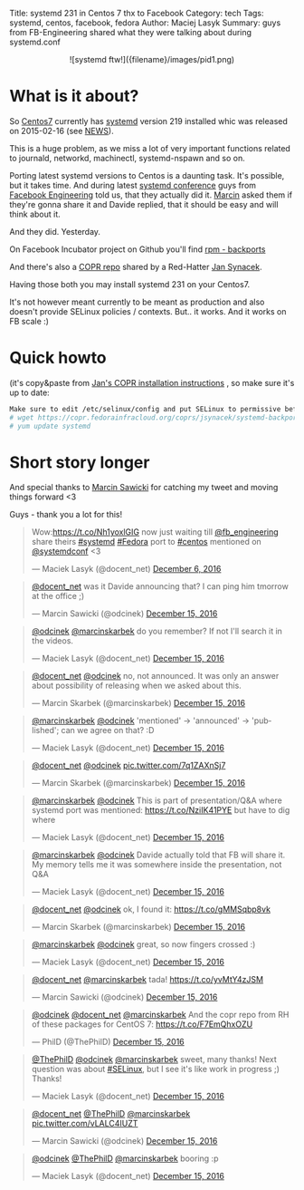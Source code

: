 Title: systemd 231 in Centos 7 thx to Facebook
Category: tech
Tags: systemd, centos, facebook, fedora
Author: Maciej Lasyk
Summary: guys from FB-Engineering shared what they were talking about during systemd.conf

<center>![systemd ftw!]({filename}/images/pid1.png)</center>

# What is it about? #

So [Centos7](https://www.centos.org/) currently has [systemd](https://www.freedesktop.org/wiki/Software/systemd/)
version 219 installed whic was released on 2015-02-16 (see [NEWS](https://github.com/systemd/systemd/blob/master/NEWS)).

This is a huge problem, as we miss a lot of very important functions related to
journald, networkd, machinectl, systemd-nspawn and so on.

Porting latest systemd versions to Centos is a daunting task. It's possible,
but it takes time. And during latest [systemd conference](https://conf.systemd.io/)
guys from [Facebook Engineering](https://twitter.com/fb_engineering) told us,
that they actually did it. [Marcin](https://twitter.com/marcinskarbek) asked
them if they're gonna share it and Davide replied, that it should be easy and
will think about it.

And they did. Yesterday.

On Facebook Incubator project on Github you'll find [rpm - backports](https://github.com/facebookincubator/rpm-backports)

And there's also a [COPR repo](https://copr.fedorainfracloud.org/coprs/jsynacek/systemd-backports-for-centos-7/) 
shared by a Red-Hatter [Jan Synacek](https://github.com/jsynacek).

Having those both you may install systemd 231 on your Centos7.

It's not however meant currently to be meant as production and also doesn't
provide SELinux policies / contexts. But.. it works. And it works on FB scale 
:)

# Quick howto #

(it's copy&paste from [Jan's COPR installation instructions](https://copr.fedorainfracloud.org/coprs/jsynacek/systemd-backports-for-centos-7/)
, so make sure it's up to date:

```bash
Make sure to edit /etc/selinux/config and put SELinux to permissive before you update, otherwise your system will not boot anymore!
# wget https://copr.fedorainfracloud.org/coprs/jsynacek/systemd-backports-for-centos-7/repo/epel-7/jsynacek-systemd-backports-for-centos-7-epel-7.repo -O /etc/yum.repos.d/jsynacek-systemd-centos-7.repo
# yum update systemd
```
# Short story longer #

And special thanks to [Marcin Sawicki](https://twitter.com/odcinek) for 
catching my tweet and moving things forward <3

Guys - thank you a lot for this!

<blockquote class="twitter-tweet" data-lang="en"><p lang="en" dir="ltr">Wow:<a href="https://t.co/Nh1yoxlGIG">https://t.co/Nh1yoxlGIG</a> now just waiting till <a href="https://twitter.com/fb_engineering">@fb_engineering</a> share theirs <a href="https://twitter.com/hashtag/systemd?src=hash">#systemd</a> <a href="https://twitter.com/hashtag/Fedora?src=hash">#Fedora</a> port to <a href="https://twitter.com/hashtag/centos?src=hash">#centos</a> mentioned on <a href="https://twitter.com/systemdconf">@systemdconf</a> &lt;3</p>&mdash; Maciek Lasyk (@docent_net) <a href="https://twitter.com/docent_net/status/806196636770795521">December 6, 2016</a></blockquote>
<script async src="//platform.twitter.com/widgets.js" charset="utf-8"></script>
<blockquote class="twitter-tweet" data-conversation="none" data-lang="en"><p lang="en" dir="ltr"><a href="https://twitter.com/docent_net">@docent_net</a> was it Davide announcing that? I can ping him tmorrow at the office ;)</p>&mdash; Marcin Sawicki (@odcinek) <a href="https://twitter.com/odcinek/status/809314228091785216">December 15, 2016</a></blockquote>
<script async src="//platform.twitter.com/widgets.js" charset="utf-8"></script>
<blockquote class="twitter-tweet" data-conversation="none" data-lang="en"><p lang="en" dir="ltr"><a href="https://twitter.com/odcinek">@odcinek</a> <a href="https://twitter.com/marcinskarbek">@marcinskarbek</a> do you remember? If not I&#39;ll search it in the videos.</p>&mdash; Maciek Lasyk (@docent_net) <a href="https://twitter.com/docent_net/status/809332228723445760">December 15, 2016</a></blockquote>
<script async src="//platform.twitter.com/widgets.js" charset="utf-8"></script>
<blockquote class="twitter-tweet" data-conversation="none" data-lang="en"><p lang="en" dir="ltr"><a href="https://twitter.com/docent_net">@docent_net</a> <a href="https://twitter.com/odcinek">@odcinek</a> no, not announced. It was only an answer about possibility of releasing when we asked about this.</p>&mdash; Marcin Skarbek (@marcinskarbek) <a href="https://twitter.com/marcinskarbek/status/809334484533387264">December 15, 2016</a></blockquote>
<script async src="//platform.twitter.com/widgets.js" charset="utf-8"></script>
<blockquote class="twitter-tweet" data-conversation="none" data-lang="en"><p lang="en" dir="ltr"><a href="https://twitter.com/marcinskarbek">@marcinskarbek</a> <a href="https://twitter.com/odcinek">@odcinek</a> &#39;mentioned&#39; -&gt; &#39;announced&#39; -&gt; &#39;published&#39;; can we agree on that? :D</p>&mdash; Maciek Lasyk (@docent_net) <a href="https://twitter.com/docent_net/status/809350242223198208">December 15, 2016</a></blockquote>
<script async src="//platform.twitter.com/widgets.js" charset="utf-8"></script>
<blockquote class="twitter-tweet" data-conversation="none" data-lang="en"><p lang="und" dir="ltr"><a href="https://twitter.com/docent_net">@docent_net</a> <a href="https://twitter.com/odcinek">@odcinek</a> <a href="https://t.co/7q1ZAXnSj7">pic.twitter.com/7q1ZAXnSj7</a></p>&mdash; Marcin Skarbek (@marcinskarbek) <a href="https://twitter.com/marcinskarbek/status/809351156375883776">December 15, 2016</a></blockquote>
<script async src="//platform.twitter.com/widgets.js" charset="utf-8"></script>
<blockquote class="twitter-tweet" data-conversation="none" data-lang="en"><p lang="en" dir="ltr"><a href="https://twitter.com/marcinskarbek">@marcinskarbek</a> <a href="https://twitter.com/odcinek">@odcinek</a> This is part of presentation/Q&amp;A where systemd port was mentioned: <a href="https://t.co/NziIK41PYE">https://t.co/NziIK41PYE</a> but have to dig where</p>&mdash; Maciek Lasyk (@docent_net) <a href="https://twitter.com/docent_net/status/809352168725684226">December 15, 2016</a></blockquote>
<script async src="//platform.twitter.com/widgets.js" charset="utf-8"></script>
<blockquote class="twitter-tweet" data-conversation="none" data-lang="en"><p lang="en" dir="ltr"><a href="https://twitter.com/marcinskarbek">@marcinskarbek</a> <a href="https://twitter.com/odcinek">@odcinek</a> Davide actually told that FB will share it. My memory tells me it was somewhere inside the presentation, not Q&amp;A</p>&mdash; Maciek Lasyk (@docent_net) <a href="https://twitter.com/docent_net/status/809352439266758656">December 15, 2016</a></blockquote>
<script async src="//platform.twitter.com/widgets.js" charset="utf-8"></script>
<blockquote class="twitter-tweet" data-conversation="none" data-lang="en"><p lang="en" dir="ltr"><a href="https://twitter.com/docent_net">@docent_net</a> <a href="https://twitter.com/odcinek">@odcinek</a> ok, I found it: <a href="https://t.co/gMMSqbp8vk">https://t.co/gMMSqbp8vk</a></p>&mdash; Marcin Skarbek (@marcinskarbek) <a href="https://twitter.com/marcinskarbek/status/809357830201503744">December 15, 2016</a></blockquote>
<script async src="//platform.twitter.com/widgets.js" charset="utf-8"></script>
<blockquote class="twitter-tweet" data-conversation="none" data-lang="en"><p lang="en" dir="ltr"><a href="https://twitter.com/marcinskarbek">@marcinskarbek</a> <a href="https://twitter.com/odcinek">@odcinek</a> great, so now fingers crossed :)</p>&mdash; Maciek Lasyk (@docent_net) <a href="https://twitter.com/docent_net/status/809362164930805761">December 15, 2016</a></blockquote>
<script async src="//platform.twitter.com/widgets.js" charset="utf-8"></script>
<blockquote class="twitter-tweet" data-conversation="none" data-lang="en"><p lang="es" dir="ltr"><a href="https://twitter.com/docent_net">@docent_net</a> <a href="https://twitter.com/marcinskarbek">@marcinskarbek</a> tada! <a href="https://t.co/yvMtY4zJSM">https://t.co/yvMtY4zJSM</a></p>&mdash; Marcin Sawicki (@odcinek) <a href="https://twitter.com/odcinek/status/809450352390991872">December 15, 2016</a></blockquote>
<script async src="//platform.twitter.com/widgets.js" charset="utf-8"></script>
<blockquote class="twitter-tweet" data-conversation="none" data-lang="en"><p lang="en" dir="ltr"><a href="https://twitter.com/odcinek">@odcinek</a> <a href="https://twitter.com/docent_net">@docent_net</a> <a href="https://twitter.com/marcinskarbek">@marcinskarbek</a> And the copr repo from RH of these packages for CentOS 7: <a href="https://t.co/F7EmQhxOZU">https://t.co/F7EmQhxOZU</a></p>&mdash; PhilD (@ThePhilD) <a href="https://twitter.com/ThePhilD/status/809492567511310336">December 15, 2016</a></blockquote>
<script async src="//platform.twitter.com/widgets.js" charset="utf-8"></script>
<blockquote class="twitter-tweet" data-conversation="none" data-lang="en"><p lang="en" dir="ltr"><a href="https://twitter.com/ThePhilD">@ThePhilD</a> <a href="https://twitter.com/odcinek">@odcinek</a> <a href="https://twitter.com/marcinskarbek">@marcinskarbek</a> sweet, many thanks! Next question was about <a href="https://twitter.com/hashtag/SELinux?src=hash">#SELinux</a>, but I see it&#39;s like work in progress ;) Thanks!</p>&mdash; Maciek Lasyk (@docent_net) <a href="https://twitter.com/docent_net/status/809494964958883840">December 15, 2016</a></blockquote>
<script async src="//platform.twitter.com/widgets.js" charset="utf-8"></script>
<blockquote class="twitter-tweet" data-conversation="none" data-lang="en"><p lang="und" dir="ltr"><a href="https://twitter.com/docent_net">@docent_net</a> <a href="https://twitter.com/ThePhilD">@ThePhilD</a> <a href="https://twitter.com/marcinskarbek">@marcinskarbek</a> <a href="https://t.co/vLALC4IUZT">pic.twitter.com/vLALC4IUZT</a></p>&mdash; Marcin Sawicki (@odcinek) <a href="https://twitter.com/odcinek/status/809513208998309888">December 15, 2016</a></blockquote>
<script async src="//platform.twitter.com/widgets.js" charset="utf-8"></script>
<blockquote class="twitter-tweet" data-conversation="none" data-lang="en"><p lang="en" dir="ltr"><a href="https://twitter.com/odcinek">@odcinek</a> <a href="https://twitter.com/ThePhilD">@ThePhilD</a> <a href="https://twitter.com/marcinskarbek">@marcinskarbek</a> booring :p</p>&mdash; Maciek Lasyk (@docent_net) <a href="https://twitter.com/docent_net/status/809515640193220608">December 15, 2016</a></blockquote>
<script async src="//platform.twitter.com/widgets.js" charset="utf-8"></script>